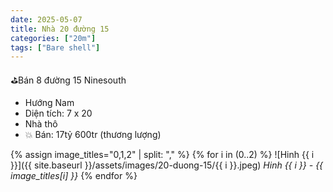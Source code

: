 ```yaml
---
date: 2025-05-07
title: Nhà 20 đường 15
categories: ["20m"]
tags: ["Bare shell"] 
---
```


⛳️Bán 8 đường 15 Ninesouth
- Hướng Nam
- Diện tích: 7 x 20
- Nhà thô
- 💥 Bán: 17tỷ 600tr (thương lượng)



{% assign image_titles="0,1,2" | split: "," %}
{% for i in (0..2) %}
![Hinh {{ i }}]({{ site.baseurl }}/assets/images/20-duong-15/{{ i }}.jpeg)
_Hinh {{ i }} - {{ image_titles[i] }}_
{% endfor %}
